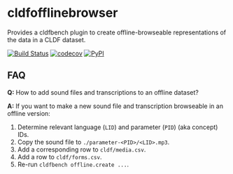 # cldfofflinebrowser

Provides a cldfbench plugin to create offline-browseable representations
of the data in a CLDF dataset.

[![Build Status](https://github.com/cldf/cldfofflinebrowser/workflows/tests/badge.svg)](https://github.com/cldf/cldfofflinebrowser/actions?query=workflow%3Atests)
[![codecov](https://codecov.io/gh/cldf/cldfofflinebrowser/branch/main/graph/badge.svg)](https://codecov.io/gh/cldf/cldfofflinebrowser)
[![PyPI](https://img.shields.io/pypi/v/cldfofflinebrowser.svg)](https://pypi.org/project/cldfofflinebrowser)


## FAQ

**Q:** How to add sound files and transcriptions to an offline dataset?

**A:** If you want to make a new sound file and transcription browseable in an offline version:
1. Determine relevant language (`LID`) and parameter (`PID`) (aka concept) IDs.
2. Copy the sound file to `./parameter-<PID>/<LID>.mp3`.
3. Add a corresponding row to `cldf/media.csv`.
4. Add a row to `cldf/forms.csv`.
5. Re-run `cldfbench offline.create ...`.
